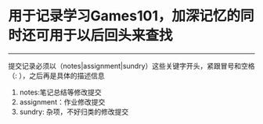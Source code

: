 # 用于记录学习Games101，加深记忆的同时还可用于以后回头来查找 #
----------

提交记录必须以（notes|assignment|sundry）这些关键字开头，紧跟冒号和空格（: ），之后再是具体的描述信息

1. notes:笔记总结等修改提交
2. assignment：作业修改提交
3. sundry: 杂项，不好归类的修改提交

 